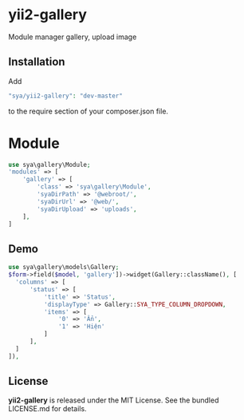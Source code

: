 # yii2-gallery
Module manager gallery, upload image

## Installation
Add 

```php
"sya/yii2-gallery": "dev-master"
```

to the require section of your composer.json file.

# Module
```php
use sya\gallery\Module;
'modules' => [
    'gallery' => [
        'class' => 'sya\gallery\Module',
        'syaDirPath' => '@webroot/',
        'syaDirUrl' => '@web/',
        'syaDirUpload' => 'uploads',
    ],
]
```

## Demo

```php
use sya\gallery\models\Gallery;
$form->field($model, 'gallery'])->widget(Gallery::className(), [
  'columns' => [
      'status' => [
          'title' => 'Status',
          'displayType' => Gallery::SYA_TYPE_COLUMN_DROPDOWN,
          'items' => [
              '0' => 'Ẩn',
              '1' => 'Hiện'
          ]
      ],
  ]
]),
```

## License
**yii2-gallery** is released under the MIT License. See the bundled LICENSE.md for details.
